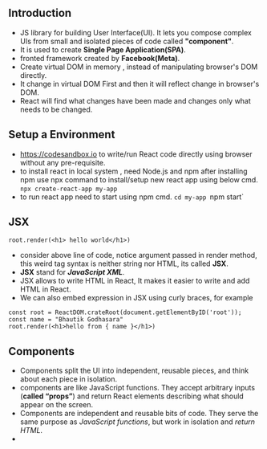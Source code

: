 ## Introduction
- JS library for building User Interface(UI). It lets you compose complex UIs from small and isolated pieces of code called **"component"**.
- It is used to create **Single Page Application(SPA)**.
- fronted framework created by **Facebook(Meta)**.
- Create virtual DOM in memory , instead of manipulating browser's DOM directly.
- It change in virtual DOM First and then it will reflect change in browser's DOM.
- React will find what changes have been made and changes only what needs to be changed.
## Setup a Environment
- https://codesandbox.io to write/run React code directly using browser without any pre-requisite.
- to install react in local system , need Node.js and npm after installing npm use npx command to install/setup new react app using below cmd. 
`npx create-react-app my-app`
- to run react app need to start using npm cmd.
`cd my-app
`npm start`

## JSX
```JS
root.render(<h1> hello world</h1>)
```
- consider above line of code, notice argument passed in render method, this weird tag syntax is neither string nor HTML, its called **JSX**.
- **JSX** stand for ***JavaScript XML***.
- JSX allows to write HTML in React, It makes it easier to write and add HTML in React.
- We can also embed expression in JSX using curly braces, for example
```JS
const root = ReactDOM.crateRoot(document.getElementByID('root'));
const name = "Bhautik Godhasara"
root.render(<h1>hello from { name }</h1>)
```
## Components
- Components split the UI into independent, reusable pieces, and think about each piece in isolation.
- components are like JavaScript functions. They accept arbitrary inputs (**called “props”**) and return React elements describing what should appear on the screen.
- Components are independent and reusable bits of code. They serve the same purpose as *JavaScript functions*, but work in isolation and *return HTML*.
- 